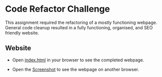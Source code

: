 # Code Refactor Challenge

This assignment required the refactoring of a mostly functioning webpage.  General code cleanup resulted in a fully functioning, organised, and SEO friendly website.

## Website

* Open [index.html](Develop/index.html) in your browser to see the completed webpage.

* Open the [Screenshot](Develop/assets/images/HoriseonWebpage.png) to see the webpage on another browser.